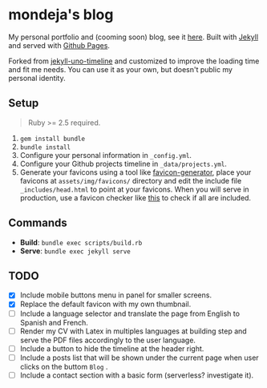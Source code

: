 # mondeja's blog

My personal portfolio and (cooming soon) blog, see it [here](https://mondeja.github.io/blog). Built with [Jekyll](https://jekyllrb.com) and served with [Github Pages](https://pages.github.com/).

Forked from [jekyll-uno-timeline](https://github.com/tzuehlke/jekyll-uno-timeline) and customized to improve the loading time and fit me needs. You can use it as your own, but doesn't public my personal identity.

## Setup

> Ruby >= 2.5 required. 

1. `gem install bundle`
2. `bundle install`
3. Configure your personal information in `_config.yml`.
4. Configure your Github projects timeline in `_data/projects.yml`.
5. Generate your favicons using a tool like [favicon-generator](https://realfavicongenerator.net/), place your favicons at `assets/img/favicons/` directory and edit the include file `_includes/head.html` to point at your favicons. When you will serve in production, use a favicon checker like [this](https://realfavicongenerator.net/favicon_checker) to check if all are included. 

## Commands

- **Build**: `bundle exec scripts/build.rb`
- **Serve**: `bundle exec jekyll serve`

## TODO

- [x] Include mobile buttons menu in panel for smaller screens.
- [x] Replace the default favicon with my own thumbnail.
- [ ] Include a language selector and translate the page from English to Spanish and French.
- [ ] Render my CV with Latex in multiples languages at building step and serve the PDF files accordingly to the user language.
- [ ] Include a button to hide the timeline at the header right.
- [ ] Include a posts list that will be shown under the current page when user clicks on the buttom `Blog` .
- [ ] Include a contact section with a basic form (serverless? investigate it).
